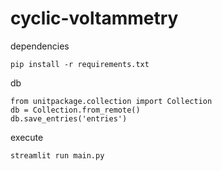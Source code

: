 # cyclic-voltammetry
dependencies

```
pip install -r requirements.txt
```

db

```
from unitpackage.collection import Collection
db = Collection.from_remote()
db.save_entries('entries')
```

execute

```
streamlit run main.py
```
